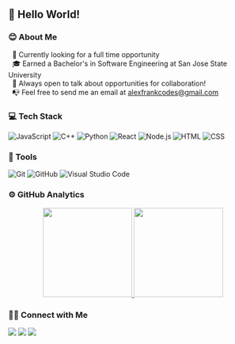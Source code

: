 ## 👋 Hello World!

### 😊 About Me

&nbsp; 🔎 Currently looking for a full time opportunity\
&nbsp; 🎓 Earned a Bachelor's in Software Engineering at San Jose State University\
&nbsp; 💬 Always open to talk about opportunities for collaboration!\
&nbsp; 📭 Feel free to send me an email at alexfrankcodes@gmail.com

### 💻 Tech Stack
![JavaScript](https://img.shields.io/badge/-JavaScript-333333?style=flat&logo=javascript)
![C++](https://img.shields.io/badge/-C++-333333?style=flat&logo=C%2B%2B&logoColor=00599C)
![Python](https://img.shields.io/badge/-Python-333333?style=flat&logo=python)
![React](https://img.shields.io/badge/-React-333333?style=flat&logo=react)
![Node.js](https://img.shields.io/badge/-Node.js-333333?style=flat&logo=node.js)
![HTML](https://img.shields.io/badge/-HTML-333333?style=flat&logo=HTML5)
![CSS](https://img.shields.io/badge/-CSS-333333?style=flat&logo=CSS3&logoColor=1572B6)

### 🔨 Tools
![Git](https://img.shields.io/badge/-Git-333333?style=flat&logo=git)
![GitHub](https://img.shields.io/badge/-GitHub-333333?style=flat&logo=github)
![Visual Studio Code](https://img.shields.io/badge/-Visual%20Studio%20Code-333333?style=flat&logo=visual-studio-code&logoColor=007ACC)

### ⚙️ GitHub Analytics
<p align="center">
<a href="https://github.com/alexfrankcodes">
  <img height="180em" src="https://github-readme-stats-eight-theta.vercel.app/api?username=AVS1508&show_icons=true&theme=dark&include_all_commits=true&count_private=true" />
  <img height="180em" src="https://github-readme-stats-eight-theta.vercel.app/api/top-langs/?username=alexfrankcodes&hide=css&layout=compact&exclude_lang=java+r&theme=dark" />
</a>
</p>

### 🤝🏻 Connect with Me
<p>
<a href="https://www.alexfrankcodes.com"><img src="https://img.shields.io/badge/-alexfrankcodes.com-3423A6?style=for-the-badge&logo=Google-Chrome&logoColor=white"/></a>
<a href="https://www.linkedin.com/in/alexfrankcodes"><img src="https://img.shields.io/badge/LinkedIn-0077B5?style=for-the-badge&logo=linkedin&logoColor=white"/></a>
<a href="mailto:alexfrankcodes@gmail.com"><img src="https://img.shields.io/badge/-alexfrankcodes@gmail.com-D14836?style=for-the-badge&logo=Gmail&logoColor=white"/></a>
</p>

